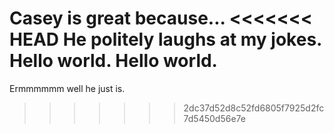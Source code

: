 Casey is great because...
<<<<<<< HEAD
He politely laughs at my jokes.
Hello world.
Hello world.
=======
Ermmmmmm well he just is.
>>>>>>> 2dc37d52d8c52fd6805f7925d2fc7d5450d56e7e
